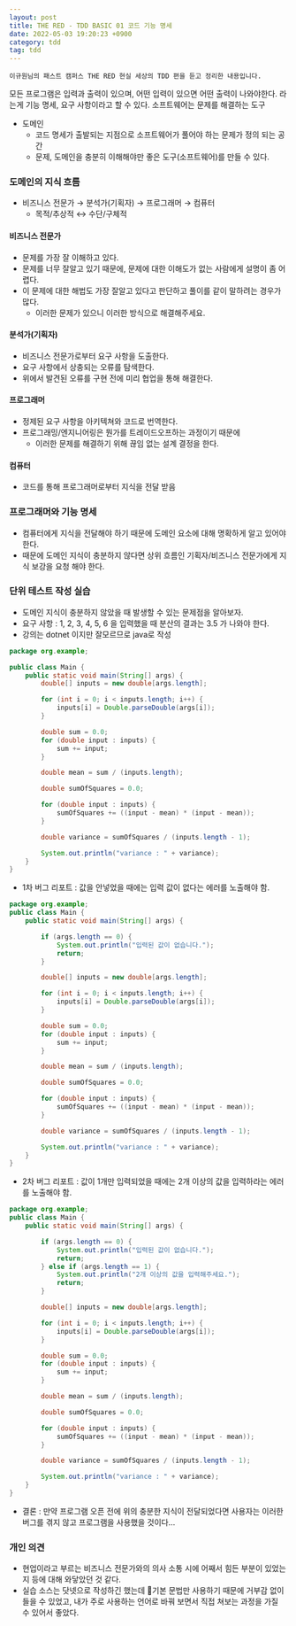 ```yaml
---
layout: post
title: THE RED - TDD BASIC 01 코드 기능 명세
date: 2022-05-03 19:20:23 +0900
category: tdd
tag: tdd
---
```

```
이규원님의 패스트 캠퍼스 THE RED 현실 세상의 TDD 편을 듣고 정리한 내용입니다.
```

모든 프로그램은 입력과 출력이 있으며, 어떤 입력이 있으면 어떤 출력이 나와야한다. 라는게 기능 명세, 요구 사항이라고 할 수 있다.
소프트웨어는 문제를 해결하는 도구

- 도메인
    - 코드 명세가 출발되는 지점으로 소프트웨어가 풀어야 하는 문제가 정의 되는 공간
    - 문제, 도메인을 충분히 이해해야만 좋은 도구(소프트웨어)를 만들 수 있다.

### 도메인의 지식 흐름

- 비즈니스 전문가 → 분석가(기획자) → 프로그래머 → 컴퓨터
    - 목적/추상적 ↔ 수단/구체적

#### 비즈니스 전문가

- 문제를 가장 잘 이해하고 있다.
- 문제를 너무 잘알고 있기 때문에, 문제에 대한 이해도가 없는 사람에게 설명이 좀 어렵다.
- 이 문제에 대한 해법도 가장 잘알고 있다고 판단하고 풀이를 같이 말하려는 경우가 많다.
    - 이러한 문제가 있으니 이러한 방식으로 해결해주세요.

#### 분석가(기획자)

- 비즈니스 전문가로부터 요구 사항을 도출한다.
- 요구 사항에서 상충되는 오류를 탐색한다.
- 위에서 발견된 오류를 구현 전에 미리 협업을 통해 해결한다.

#### 프로그래머

- 정제된 요구 사항을 아키텍쳐와 코드로 번역한다.
- 프로그래밍/엔지니어링은 뭔가를 트레이드오프하는 과정이기 때문에
    - 이러한 문제를 해결하기 위해 끊임 없는 설계 결정을 한다.

#### 컴퓨터
- 코드를 통해 프로그래머로부터 지식을 전달 받음

### 프로그래머와 기능 명세
- 컴퓨터에게 지식을 전달해야 하기 때문에 도메인 요소에 대해 명확하게 알고 있어야 한다.
- 때문에 도메인 지식이 충분하지 않다면 상위 흐름인 기획자/비즈니스 전문가에게 지식 보강을 요청 해야 한다.

### 단위 테스트 작성 실습
- 도메인 지식이 충분하지 않았을 때 발생할 수 있는 문제점을 알아보자.
- 요구 사항 : 1, 2, 3, 4, 5, 6 을 입력했을 때 분산의 결과는 3.5 가 나와야 한다.
- 강의는 dotnet 이지만 잘모르므로 java로 작성

```java
package org.example;

public class Main {
    public static void main(String[] args) {
        double[] inputs = new double[args.length];

        for (int i = 0; i < inputs.length; i++) {
            inputs[i] = Double.parseDouble(args[i]);
        }

        double sum = 0.0;
        for (double input : inputs) {
            sum += input;
        }

        double mean = sum / (inputs.length);

        double sumOfSquares = 0.0;

        for (double input : inputs) {
            sumOfSquares += ((input - mean) * (input - mean));
        }

        double variance = sumOfSquares / (inputs.length - 1);

        System.out.println("variance : " + variance);
    }
}
```

- 1차 버그 리포트 : 값을 안넣었을 때에는 입력 값이 없다는 에러를 노출해야 함.
```java
package org.example;
public class Main {
    public static void main(String[] args) {

        if (args.length == 0) {
            System.out.println("입력된 값이 없습니다.");
            return;
        }

        double[] inputs = new double[args.length];

        for (int i = 0; i < inputs.length; i++) {
            inputs[i] = Double.parseDouble(args[i]);
        }

        double sum = 0.0;
        for (double input : inputs) {
            sum += input;
        }

        double mean = sum / (inputs.length);

        double sumOfSquares = 0.0;

        for (double input : inputs) {
            sumOfSquares += ((input - mean) * (input - mean));
        }

        double variance = sumOfSquares / (inputs.length - 1);

        System.out.println("variance : " + variance);
    }
}
```

- 2차 버그 리포트 : 값이 1개만 입력되었을 때에는 2개 이상의 값을 입력하라는 에러를 노출해야 함.
```java
package org.example;
public class Main {
    public static void main(String[] args) {

        if (args.length == 0) {
            System.out.println("입력된 값이 없습니다.");
            return;
        } else if (args.length == 1) {
            System.out.println("2개 이상의 값을 입력해주세요.");
            return;
        }

        double[] inputs = new double[args.length];

        for (int i = 0; i < inputs.length; i++) {
            inputs[i] = Double.parseDouble(args[i]);
        }

        double sum = 0.0;
        for (double input : inputs) {
            sum += input;
        }

        double mean = sum / (inputs.length);

        double sumOfSquares = 0.0;

        for (double input : inputs) {
            sumOfSquares += ((input - mean) * (input - mean));
        }

        double variance = sumOfSquares / (inputs.length - 1);

        System.out.println("variance : " + variance);
    }
}
```

- 결론 : 만약 프로그램 오픈 전에 위의 충분한 지식이 전달되었다면 사용자는 이러한 버그를 겪지 않고 프로그램을 사용했을 것이다…

### 개인 의견
- 현업이라고 부르는 비즈니스 전문가와의 의사 소통 시에 어째서 힘든 부분이 있었는지 등에 대해 와닿았던 것 같다.
- 실습 소스는 닷넷으로 작성하긴 했는데 기본 문법만 사용하기 때문에 거부감 없이 들을 수 있었고, 내가 주로 사용하는 언어로 바꿔 보면서 직접 쳐보는 과정을 가질 수 있어서 좋았다.
